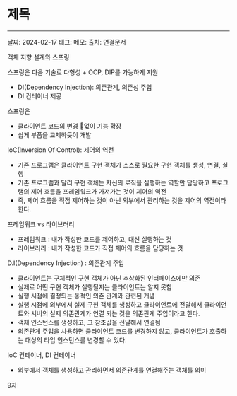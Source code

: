 # 제목
---

날짜: 2024-02-17
태그:
메모:
출처:
연결문서



객체 지향 설계와 스프링

스프링은 다음 기술로 다형성 + OCP, DIP를 가능하게 지원
- DI(Dependency Injection): 의존관계, 의존성 주입
- DI 컨테이너 제공

스프링은
- 클라이언트 코드의 변경 없이 기능 확장
- 쉽게 부품을 교체하듯이 개발


IoC(Inversion Of Control): 제어의 역전
- 기존 프로그램은 클라이언트 구현 객체가 스스로 필요한 구현 객체를 생성, 연결, 실행
- 기존 프로그램과 달리 구현 객체는 자신의 로직을 실행하는 역할만 담당하고 프로그램의 제어 흐름을 프레임워크가 가져가는 것이 제어의 역전
- 즉, 제어 흐름을 직접 제어하는 것이 아닌 외부에서 관리하는 것을 제어의 역전이라 한다.


프레임워크 vs 라이브러리
- 프레임워크 : 내가 작성한 코드를 제어하고, 대신 실행하는 것
- 라이브러리 : 내가 작성한 코드가 직접 제어의 흐름을 담당하는 것


D.I(Dependency Injection) : 의존관계 주입
- 클라이언트는 구체적인 구현 객체가 아닌 추상화된 인터페이스에만 의존
- 실제로 어떤 구현 객체가 실행될지는 클라이언트는 알지 못함
- 실행 시점에 결정되는 동적인 의존 관계와 관련된 개념
- 실행 시점에 외부에서 실제 구현 객체를 생성하고 클라이언트에 전달해서 클라이언트와 서버의 실제 의존관계가 연결 되는 것을 의존관계 주입이라고 한다.
- 객체 인스턴스를 생성하고, 그 참조값을 전달해서 연결됨
- 의존관계 주입을 사용하면 클라이언트 코드를 변경하지 않고, 클라이언트가 호출하는 대상의 타입 인스턴스를 변경할 수 있다.


IoC 컨테이너, DI 컨테이너
- 외부에서 객체를 생성하고 관리하면서 의존관계를 연결해주는 객체를 의미



9자